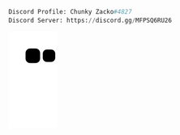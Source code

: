 ```python
Discord Profile: Chunky Zacko#4827
Discord Server: https://discord.gg/MFPSQ6RU26
```

<a href="https://discord.gg/MFPSQ6RU26" target="_blank"><img src="https://github.com/rafaballerini/rafaballerini/blob/output/github-contribution-grid-snake.svg" alt="sneke"></a>
